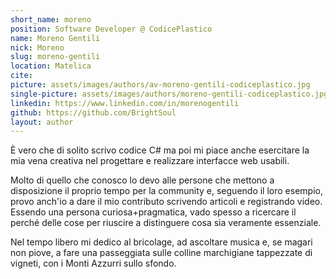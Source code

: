 ```yaml
---
short_name: moreno
position: Software Developer @ CodicePlastico
name: Moreno Gentili
nick: Moreno
slug: moreno-gentili
location: Matelica
cite: 
picture: assets/images/authors/av-moreno-gentili-codiceplastico.jpg
single-picture: assets/images/authors/moreno-gentili-codiceplastico.jpg
linkedin: https://www.linkedin.com/in/morenogentili
github: https://github.com/BrightSoul
layout: author
---
```


<p>È vero che di solito scrivo codice C# ma poi mi piace anche esercitare la mia vena creativa nel progettare e realizzare interfacce web usabili.</p>
<p>Molto di quello che conosco lo devo alle persone che mettono a disposizione il proprio tempo per la community e, seguendo il loro esempio, provo anch'io a dare il mio contributo scrivendo articoli e registrando video. Essendo una persona curiosa+pragmatica, vado spesso a ricercare il perché delle cose per riuscire a distinguere cosa sia veramente essenziale.</p>
<p>Nel tempo libero mi dedico al bricolage, ad ascoltare musica e, se magari non piove, a fare una passeggiata sulle colline marchigiane tappezzate di vigneti, con i Monti Azzurri sullo sfondo.</p>
